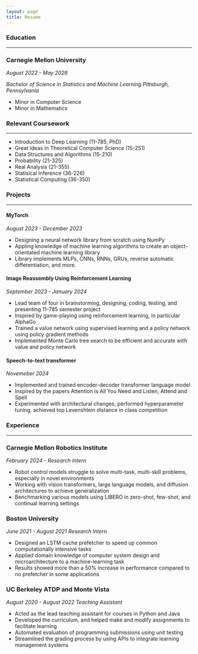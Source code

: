 ```yaml
---
layout: page
title: Resume
---
```


### Education
---
### Carnegie Mellon University
_August 2022 - May 2026_

_Bachelor of Science in Statistics and Machine Learning_
_Pittsburgh, Pennsylvania_

* Minor in Computer Science
* Minor in Mathematics

### Relevant Coursework
---
* Introduction to Deep Learning (11-785, PhD)
* Great Ideas in Theoretical Computer Science (15-251)
* Data Structures and Algorithms (15-210)
* Probability (21-325)
* Real Analysis (21-355)
* Statisical Inference (36-226)
* Statistical Computing (36-350)

### Projects
---
#### MyTorch
_August 2023 - December 2023_
* Designing a neural network library from scratch using NumPy
* Appling knowledge of machine learning algorithms to create an object-orientated machine learning library
* Library implements MLPs, CNNs, RNNs, GRUs, reverse automatic differentiation, and more.

#### Image Reassembly Using Reinforcement Learning
_September 2023 - January 2024_
* Lead team of four in brainstorming, designing, coding, testing, and presenting 11-785 semester project
* Inspired by game-playing using reinforcement learning, in particular AlphaGo
* Trained a value network using supervised learning and a policy network using policy gradient methods
* Implemented Monte Carlo tree search to be efficient and accurate with value and policy network

#### Speech-to-text transformer
_Novemeber 2024_
* Implemented and trained encoder-decoder transformer language model
* Inspired by the papers Attention is All You Need and Listen, Attend and Spell
* Experimented with architectural changes, performed hyperparameter tuning, achieved top Levenshtein distance in class competition

### Experience
---
### Carnegie Mellon Robotics Institute
_February 2024 -_
_Research Intern_
* Robot control models struggle to solve multi-task, multi-skill problems, especially in novel environments
* Working with vision transformers, large language models, and diffusion architectures to achieve generalization
* Benchmarking various models using LIBERO in zero-shot, few-shot, and continual learning settings

### Boston University
_June 2021 - August 2021_
_Research Intern_
* Designed an LSTM cache prefetcher to speed up common computationally intensive tasks
* Applied domain knowledge of computer system design and microarchitecture to a machine-learning task
* Results showed more than a 50% increase in performance compared to no prefetcher in some applications

### UC Berkeley ATDP and Monte Vista
_August 2020 - August 2022_
_Teaching Assistant_
* Acted as the lead teaching assistant for courses in Python and Java
* Developed the curriculum, and helped make and modify assignments to facilitate learning
* Automated evaluation of programming submissions using unit testing
* Streamlined the grading process by using APIs to integrate learning management systems

